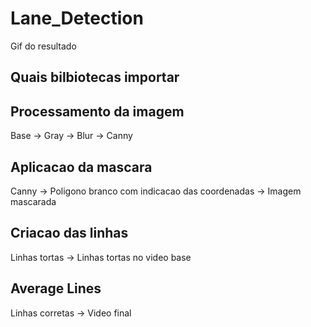 # Lane_Detection

Gif do resultado

## Quais bilbiotecas importar

## Processamento da imagem
Base -> Gray -> Blur -> Canny

## Aplicacao da mascara
Canny -> Poligono branco com indicacao das coordenadas -> Imagem mascarada

## Criacao das linhas
Linhas tortas -> Linhas tortas no video base

## Average Lines
Linhas corretas -> Video final
